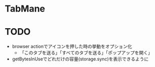 # TabMane

# TODO
* browser actionでアイコンを押した時の挙動をオプション化
  * 「このタブを送る」「すべてのタブを送る」「ポップアップを開く」
* getBytesInUseでどれだけの容量(storage.sync)を表示できるように
